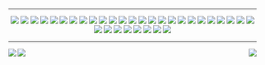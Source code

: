 <!-- Hi stranger, are you lost? -->
<hr>
<!-- Badges -->
<div align="center">
  <!-- Github Actions -->
  <image src="https://img.shields.io/badge/github%20actions-%232671E5.svg?style=for-the-badge&logo=githubactions&logoColor=white"/>
  <!-- MariaDB -->
  <image src="https://img.shields.io/badge/MariaDB-003545?style=for-the-badge&logo=mariadb&logoColor=white"/>
  <!-- MongoDB -->
  <image src="https://img.shields.io/badge/MongoDB-%234ea94b.svg?style=for-the-badge&logo=mongodb&logoColor=white"/>
  <!-- MySQL -->
  <image src="https://img.shields.io/badge/mysql-%2300f.svg?style=for-the-badge&logo=mysql&logoColor=white"/>
  <!-- Postgres -->
  <image src="https://img.shields.io/badge/postgres-%23316192.svg?style=for-the-badge&logo=postgresql&logoColor=white"/>
  <!-- Redis -->
  <image src="https://img.shields.io/badge/redis-%23DD0031.svg?style=for-the-badge&logo=redis&logoColor=white"/>
  <!-- Figma -->
  <image src="https://img.shields.io/badge/figma-%23F24E1E.svg?style=for-the-badge&logo=figma&logoColor=white"/>
  <!-- Angular -->
  <image src="https://img.shields.io/badge/angular-%23DD0031.svg?style=for-the-badge&logo=angular&logoColor=white"/>
  <!-- ExpressJS -->
  <image src="https://img.shields.io/badge/express.js-%23404d59.svg?style=for-the-badge&logo=express&logoColor=%2361DAFB"/>
  <!-- NestJS -->
  <image src="https://img.shields.io/badge/nestjs-%23E0234E.svg?style=for-the-badge&logo=nestjs&logoColor=white"/>
  <!-- NestJS -->
  <image src="https://img.shields.io/badge/Next-black?style=for-the-badge&logo=next.js&logoColor=white"/>
  <!-- NodeJS -->
  <image src="https://img.shields.io/badge/node.js-6DA55F?style=for-the-badge&logo=node.js&logoColor=white"/>
  <!-- NX -->
  <image src="https://img.shields.io/badge/nx-143055?style=for-the-badge&logo=nx&logoColor=white"/>
  <!-- React -->
  <image src="https://img.shields.io/badge/react-%2320232a.svg?style=for-the-badge&logo=react&logoColor=%2361DAFB"/>
  <!-- ReactNative -->
  <image src="https://img.shields.io/badge/react_native-%2320232a.svg?style=for-the-badge&logo=react&logoColor=%2361DAFB"/>
  <!-- Svelte -->
  <image src="https://img.shields.io/badge/svelte-%23f1413d.svg?style=for-the-badge&logo=svelte&logoColor=white"/>
  <!-- TailwindCSS -->
  <image src="https://img.shields.io/badge/tailwindcss-%2338B2AC.svg?style=for-the-badge&logo=tailwind-css&logoColor=white"/>
  <!-- VueJS -->
  <image src="https://img.shields.io/badge/vuejs-%2335495e.svg?style=for-the-badge&logo=vuedotjs&logoColor=%234FC08D"/>
  <!-- C++ -->
  <image src="https://img.shields.io/badge/c++-%2300599C.svg?style=for-the-badge&logo=c%2B%2B&logoColor=white"/>
  <!-- CSS3 -->
  <image src="https://img.shields.io/badge/css3-%231572B6.svg?style=for-the-badge&logo=css3&logoColor=white"/>
  <!-- GraphQL -->
  <image src="https://img.shields.io/badge/-GraphQL-E10098?style=for-the-badge&logo=graphql&logoColor=white"/>
  <!-- HTML5 -->
  <image src="https://img.shields.io/badge/html5-%23E34F26.svg?style=for-the-badge&logo=html5&logoColor=white"/>
  <!-- Java -->
  <image src="https://img.shields.io/badge/java-%23ED8B00.svg?style=for-the-badge&logo=java&logoColor=white"/>
  <!-- Javascript -->
  <image src="https://img.shields.io/badge/javascript-%23323330.svg?style=for-the-badge&logo=javascript&logoColor=%23F7DF1E"/>
  <!-- Rust -->
  <image src="https://img.shields.io/badge/rust-%23000000.svg?style=for-the-badge&logo=rust&logoColor=white"/>
  <!-- Typescript -->
  <image src="https://img.shields.io/badge/typescript-%23007ACC.svg?style=for-the-badge&logo=typescript&logoColor=white"/>
  <!-- Prisma -->
  <image src="https://img.shields.io/badge/Prisma-3982CE?style=for-the-badge&logo=Prisma&logoColor=white"/>
  <!-- Sequelize -->
  <image src="https://img.shields.io/badge/Sequelize-52B0E7?style=for-the-badge&logo=Sequelize&logoColor=white"/>
  <!-- Arduino -->
  <image src="https://img.shields.io/badge/-Arduino-00979D?style=for-the-badge&logo=Arduino&logoColor=white"/>
  <!-- Docker -->
  <image src="https://img.shields.io/badge/docker-%230db7ed.svg?style=for-the-badge&logo=docker&logoColor=white"/>
  <!-- Jest -->
  <image src="https://img.shields.io/badge/-jest-%23C21325?style=for-the-badge&logo=jest&logoColor=white"/>
  <!-- Git -->
  <image src="https://img.shields.io/badge/git-%23F05033.svg?style=for-the-badge&logo=git&logoColor=white"/>
  <!-- GitHub -->
  <image src="https://img.shields.io/badge/github-%23121011.svg?style=for-the-badge&logo=github&logoColor=white"/>
</div>
<hr>

<div>
  <img align="left" src="https://github-readme-stats-git-masterrstaa-rickstaa.vercel.app/api?username=kaanmol&show_icons=true&count_private=true&custom_title=My%20GitHub%20profile&theme=github_dark&hide_border=true" />
    <img align="right" src="https://github-readme-stats-git-masterrstaa-rickstaa.vercel.app/api/top-langs/?username=kaanmol&custom_title=Most%20used%20languages&theme=github_dark&hide_border=true&langs_count=6" />
  <img float="left" src="https://github-readme-stats-git-masterrstaa-rickstaa.vercel.app/api/wakatime?username=KaanMol&theme=github_dark&hide_border=true&custom_title=Coding%20activity%20%28past%20two%20weeks%29&langs_count=10" />
</div>
